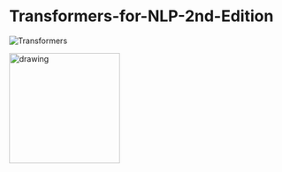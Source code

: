 # Transformers-for-NLP-2nd-Edition
![Transformers](https://github.com/Denis2054/Transformers-for-NLP-2nd-Edition/blob/main/Transformers_Rothman.jpg?raw=true)


<img src="https://github.com/Denis2054/Transformers-for-NLP-2nd-Edition/blob/main/Transformers_Rothman.jpg?raw=tru" alt="drawing" width="200"/>

